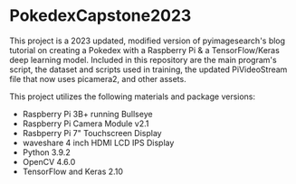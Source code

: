 # PokedexCapstone2023
This project is a 2023 updated, modified version of pyimagesearch's blog tutorial on creating a Pokedex with a Raspberry Pi &amp; a TensorFlow/Keras deep learning model. Included in this repository are the main program's script, the dataset and scripts used in training, the updated PiVideoStream file that now uses picamera2, and other assets.

This project utilizes the following materials and package versions:
- Raspberry Pi 3B+ running Bullseye
- Raspberry Pi Camera Module v2.1
- Rasbperry Pi 7" Touchscreen Display
- waveshare 4 inch HDMI LCD IPS Display
- Python 3.9.2
- OpenCV 4.6.0
- TensorFlow and Keras 2.10
